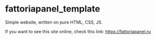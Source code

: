# fattoriapanel_template
Simple website, written on pure HTML, CSS, JS.

If you want to see this site online, check this link: https://fattoriapanel.ru
